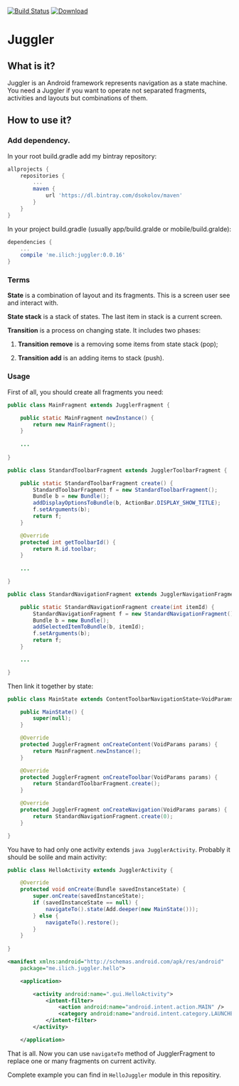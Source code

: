 [![Build Status](https://travis-ci.org/dsokolov/juggler.svg?branch=master)](https://travis-ci.org/dsokolov/juggler)
[ ![Download](https://api.bintray.com/packages/dsokolov/maven/juggler/images/download.svg) ](https://bintray.com/dsokolov/maven/juggler/_latestVersion)

# Juggler

## What is it?

Juggler is an Android framework represents navigation as a state machine.
You need a Juggler if you want to operate not separated fragments, activities and layouts but combinations of them.

## How to use it?

### Add dependency.

In your root build.gradle add my bintray repository:

``` groovy
allprojects {
    repositories {
        ...
        maven {
            url 'https://dl.bintray.com/dsokolov/maven'
        }
    }
}
```

In your project build.gradle (usually app/build.gralde or mobile/build.gralde):

``` groovy
dependencies {
    ...
    compile 'me.ilich:juggler:0.0.16'
}
```


### Terms

**State** is a combination of layout and its fragments. This is a screen user see and interact with.

**State stack** is a stack of states. The last item in stack is a current screen.

**Transition** is a process on changing state. It includes two phases: 

1. **Transition remove** is a removing some items from state stack (pop);

2. **Transition add** is an adding items to stack (push).


### Usage

First of all, you should create all fragments you need:
 
```java
public class MainFragment extends JugglerFragment {

    public static MainFragment newInstance() {
        return new MainFragment();
    }
    
    ...
    
}
```

```java
public class StandardToolbarFragment extends JugglerToolbarFragment {

    public static StandardToolbarFragment create() {
        StandardToolbarFragment f = new StandardToolbarFragment();
        Bundle b = new Bundle();
        addDisplayOptionsToBundle(b, ActionBar.DISPLAY_SHOW_TITLE);
        f.setArguments(b);
        return f;
    }

    @Override
    protected int getToolbarId() {
        return R.id.toolbar;
    }
    
    ...

}

```

```java
public class StandardNavigationFragment extends JugglerNavigationFragment {

    public static StandardNavigationFragment create(int itemId) {
        StandardNavigationFragment f = new StandardNavigationFragment();
        Bundle b = new Bundle();
        addSelectedItemToBundle(b, itemId);
        f.setArguments(b);
        return f;
    }

    ...

}

```

Then link it together by state:

``` java
public class MainState extends ContentToolbarNavigationState<VoidParams> {

    public MainState() {
        super(null);
    }

    @Override
    protected JugglerFragment onCreateContent(VoidParams params) {
        return MainFragment.newInstance();
    }

    @Override
    protected JugglerFragment onCreateToolbar(VoidParams params) {
        return StandardToolbarFragment.create();
    }

    @Override
    protected JugglerFragment onCreateNavigation(VoidParams params) {
        return StandardNavigationFragment.create(0);
    }

}
```

You have to had only one activity extends `java JugglerActivity`. Probably it should be solile and main activity:

``` java
public class HelloActivity extends JugglerActivity {

    @Override
    protected void onCreate(Bundle savedInstanceState) {
        super.onCreate(savedInstanceState);
        if (savedInstanceState == null) {
            navigateTo().state(Add.deeper(new MainState()));
        } else {
            navigateTo().restore();
        }
    }
    
}
```

``` xml
<manifest xmlns:android="http://schemas.android.com/apk/res/android"
    package="me.ilich.juggler.hello">

    <application>

        <activity android:name=".gui.HelloActivity">
            <intent-filter>
                <action android:name="android.intent.action.MAIN" />
                <category android:name="android.intent.category.LAUNCHER" />
            </intent-filter>
        </activity>

    </application>
```

That is all. Now you can use `navigateTo` method of JugglerFragment to replace one or many fragments on current activity.

Complete example you can find in `HelloJuggler` module in this repositiry.